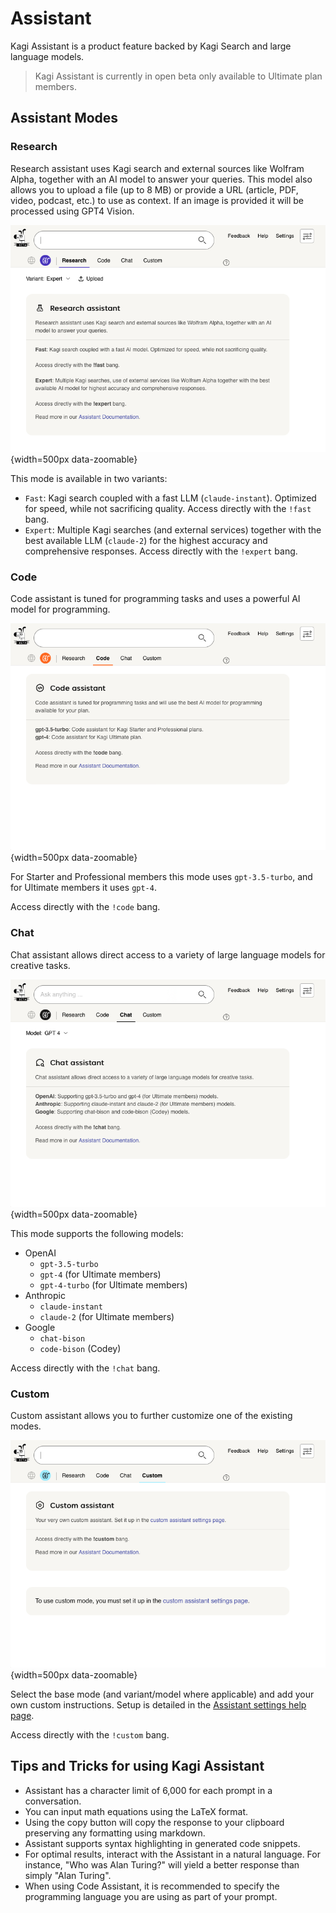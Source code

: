 # Assistant

Kagi Assistant is a product feature backed by Kagi Search and large language models.

> Kagi Assistant is currently in open beta only available to Ultimate plan members.

## Assistant Modes

### Research

Research assistant uses Kagi search and external sources like Wolfram Alpha, together with an AI model to answer your queries.
This model also allows you to upload a file (up to 8 MB) or provide a URL (article, PDF, video, podcast, etc.) to use as context.
If an image is provided it will be processed using GPT4 Vision.

![Kagi Assistant - Research](./media/assistant_research.png){width=500px data-zoomable}

This mode is available in two variants:

- `Fast`: Kagi search coupled with a fast LLM (`claude-instant`). Optimized for speed, while not sacrificing quality. Access directly with the `!fast` bang.
- `Expert`: Multiple Kagi searches (and external services) together with the best available LLM (`claude-2`) for the highest accuracy and comprehensive responses. Access directly with the `!expert` bang.

### Code

Code assistant is tuned for programming tasks and uses a powerful AI model for programming.

![Kagi Assistant - Code](./media/assistant_code.png){width=500px data-zoomable}

For Starter and Professional members this mode uses `gpt-3.5-turbo`, and for Ultimate members it uses `gpt-4`.

Access directly with the `!code` bang.

### Chat

Chat assistant allows direct access to a variety of large language models for creative tasks.

![Kagi Assistant - Chat](./media/assistant_chat.png){width=500px data-zoomable}

This mode supports the following models:

- OpenAI
  - `gpt-3.5-turbo`
  - `gpt-4` (for Ultimate members)
  - `gpt-4-turbo` (for Ultimate members)
- Anthropic
  - `claude-instant`
  - `claude-2` (for Ultimate members)
- Google
  - `chat-bison`
  - `code-bison` (Codey)

Access directly with the `!chat` bang.

### Custom

Custom assistant allows you to further customize one of the existing modes.

![Kagi Assistant - Custom](./media/assistant_custom.png){width=500px data-zoomable}

Select the base mode (and variant/model where applicable) and add your own custom instructions. Setup is detailed in the [Assistant settings help page](../settings/assistant.md#custom-assistant).

Access directly with the `!custom` bang.

## Tips and Tricks for using Kagi Assistant

- Assistant has a character limit of 6,000 for each prompt in a conversation.
- You can input math equations using the LaTeX format.
- Using the copy button will copy the response to your clipboard preserving any formatting using markdown.
- Assistant supports syntax highlighting in generated code snippets.
- For optimal results, interact with the Assistant in a natural language. For instance, "Who was Alan Turing?" will yield a better response than simply "Alan Turing".
- When using Code Assistant, it is recommended to specify the programming language you are using as part of your prompt.

